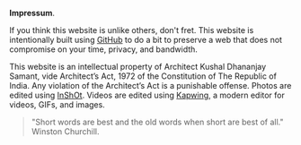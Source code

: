 **Impressum**.

If you think this website is unlike others, don't fret. This website is intentionally built using <a href="https://github.com/kushalsamant/yourmailproject" rel="noreferrer" target="_blank">GitHub</a> to do a bit to preserve a web that does not compromise on your time, privacy, and bandwidth.

This website is an intellectual property of Architect Kushal Dhananjay Samant, vide Architect’s Act, 1972 of the Constitution of The Republic of India. Any violation of the Architect’s Act is a punishable offense. Photos are edited using <a href="https://www.inshot.com" rel="noreferrer" target="_blank">InShOt</a>. Videos are edited using <a href="https://www.kapwing.com" rel="noreferrer" target="_blank">Kapwing</a>, a modern editor for videos, GIFs, and images.

> "Short words are best and the old words when short are best of all."  
> Winston Churchill.
